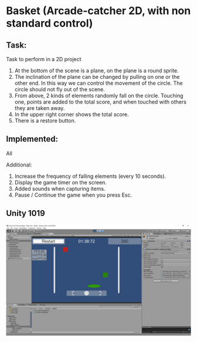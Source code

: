 # Basket (Arcade-catcher 2D, with non standard control)

## Task:
Task to perform in a 2D project
1) At the bottom of the scene is a plane, on the plane is a round sprite.
2) The inclination of the plane can be changed by pulling on one or the other end.
 In this way we can control the movement of the circle. The circle should not
 fly out of the scene.
3) From above, 2 kinds of elements randomly fall on the circle. Touching one, points
 are added to the total score, and when touched with others they are taken away.
4) In the upper right corner shows the total score.
5) There is a restore button.


## Implemented:
All

Additional:
1) Increase the frequency of falling elements (every 10 seconds).
2) Display the game timer on the screen.
3) Added sounds when capturing items.
4) Pause / Continue the game when you press Esc.

## Unity 1019

![Basket](screenshot.png)